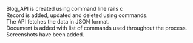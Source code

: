 Blog_API is created using command line rails c <br/>
Record is added, updated and deleted using commands. <br/>
The API  fetches the data in JSON format.<br/>
Document is added with list of commands used throughout the process.<br/>
Screenshots have been added.


